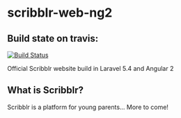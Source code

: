# scribblr-web-ng2
## Build state on travis:
[![Build Status](https://travis-ci.org/DriesH/scribblr-web-ng2.svg?branch=master)](https://travis-ci.org/DriesH/scribblr-web-ng2)

Official Scribblr website build in Laravel 5.4 and Angular 2


## What is Scribblr?

Scribblr is a platform for young parents... More to come!
